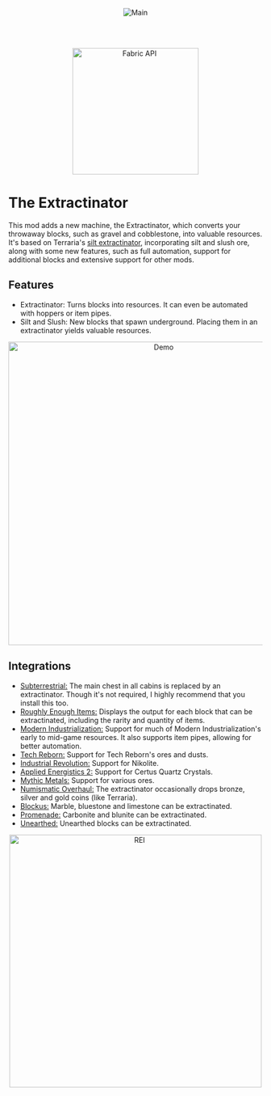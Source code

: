 <p align="center">
    <img src="https://i.imgur.com/XBXqiRF.gif" alt="Main"/> 
</p>

<br/><br/>

<a href="https://modrinth.com/mod/fabric-api">
    <p align="center">
        <img src="https://i.imgur.com/Ol1Tcf8.png" alt="Fabric API" width="250"/> 
    </p>
</a>

# The Extractinator

This mod adds a new machine, the Extractinator, which converts your throwaway blocks, such as gravel and cobblestone,
into valuable resources. It's based on Terraria's [silt extractinator](https://terraria.fandom.com/wiki/Extractinator),
incorporating silt and slush ore, along with some new features, such as full automation, support for additional blocks
and extensive support for other mods.

## Features

- Extractinator: Turns blocks into resources. It can even be automated with hoppers or item pipes.
- Silt and Slush: New blocks that spawn underground. Placing them in an extractinator yields valuable resources.

<p align="center">
    <img src="https://i.imgur.com/vuv5zi9.gif" alt="Demo" width="600"/> 
</p>

## Integrations

- [Subterrestrial:](https://modrinth.com/mod/subterrestrial) The main chest in all cabins is replaced by an
  extractinator. Though it's not required, I highly recommend that you install this too.
- [Roughly Enough Items:](https://www.curseforge.com/minecraft/mc-mods/roughly-enough-items) Displays the output for
  each block that can be extractinated, including the rarity and quantity of items.
- [Modern Industrialization:](https://modrinth.com/mod/modern-industrialization) Support for much of Modern
  Industrialization's early to mid-game resources. It also supports item pipes, allowing for better automation.
- [Tech Reborn:](https://www.curseforge.com/minecraft/mc-mods/techreborn) Support for Tech Reborn's ores and dusts.
- [Industrial Revolution:](https://www.curseforge.com/minecraft/mc-mods/industrial-revolution) Support for Nikolite.
- [Applied Energistics 2:](https://modrinth.com/mod/ae2) Support for Certus Quartz Crystals.
- [Mythic Metals:](https://modrinth.com/mod/mythicmetals) Support for various ores.
- [Numismatic Overhaul:](https://modrinth.com/mod/numismatic-overhaul) The extractinator occasionally drops bronze,
  silver and gold coins (like Terraria).
- [Blockus:](https://www.curseforge.com/minecraft/mc-mods/blockus) Marble, bluestone and limestone can be extractinated.
- [Promenade:](https://modrinth.com/mod/promenade) Carbonite and blunite can be extractinated.
- [Unearthed:](https://www.curseforge.com/minecraft/mc-mods/unearthed-both) Unearthed blocks can be extractinated.

<p align="center">
    <img src="https://i.imgur.com/SW58j0D.png" alt="REI" width="500"/> 
</p>
